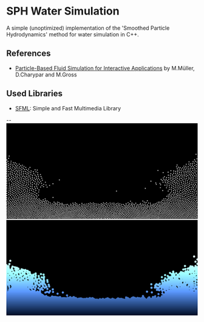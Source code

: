 # SPH Water Simulation

A simple (unoptimized) implementation of  the 'Smoothed Particle Hydrodynamics' method for water simulation in C++.

## References

* [Particle-Based Fluid Simulation for Interactive Applications](http://matthias-mueller-fischer.ch/publications/sca03.pdf) by M.Müller, D.Charypar and M.Gross


## Used Libraries

* [SFML](http://www.sfml-dev.org/):  Simple and Fast Multimedia Library


--
![Particles screenshot](screenshots/particles.png)
![Water screenshot](screenshots/water.png)

